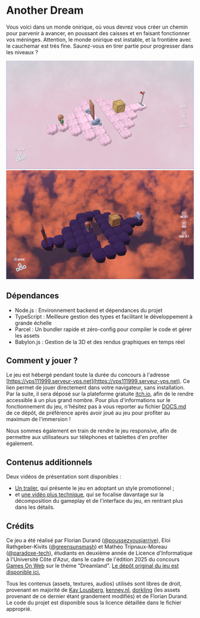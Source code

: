 # Another Dream

Vous voici dans un monde onirique, où vous devrez vous créer un chemin pour parvenir à avancer, en poussant des caisses et en faisant fonctionner vos méninges. Attention, le monde onirique est instable, et la frontière avec le cauchemar est très fine. Saurez-vous en tirer partie pour progresser dans les niveaux ?

![Monde rêve](readme_pics/AD_dream2.PNG "Parfois il faut peu pour passer du rêve...") ![Monde cauchemar](readme_pics/AD_nightmare2.PNG "...au cauchemar")

## Dépendances

* Node.js : Environnement backend et dépendances du projet
* TypeScript : Meilleure gestion des types et facilitant le développement à grande échelle
* Parcel : Un bundler rapide et zéro-config pour compiler le code et gérer les assets
* Babylon.js : Gestion de la 3D et des rendus graphiques en temps réel

## Comment y jouer ?

Le jeu est hébergé pendant toute la durée du concours à l'adresse [https://vps111999.serveur-vps.net](https://vps111999.serveur-vps.net). Ce lien permet de jouer directement dans votre navigateur, sans installation. Par la suite, il sera déposé sur la plateforme gratuite [itch.io](https://itch.io), afin de le rendre accessible à un plus grand nombre. Pour plus d'informations sur le fonctionnement du jeu, n'hésitez pas à vous reporter au fichier [DOCS.md](https://github.com/paradoxe-tech/another-dream/blob/main/DOCS.md) de ce dépôt, de préférence après avoir joué au jeu pour profiter au maximum de l'immersion !

Nous sommes également en train de rendre le jeu responsive, afin de permettre aux utilisateurs sur téléphones et tablettes d'en profiter également.

## Contenus additionnels

Deux vidéos de présentation sont disponibles :
- [Un trailer](
https://vps111999.serveur-vps.net/trailer1), qui présente le jeu en adoptant un style promotionnel ;
- et [une vidéo plus technique](https://vps111999.serveur-vps.net/trailer2), qui se focalise davantage sur la décomposition du gameplay et de l'interface du jeu, en rentrant plus dans les détails.

## Crédits 

Ce jeu a été réalisé par Florian Durand ([@poussezvousjarrive](https://github.com/poussezvousjarrive)), Eloi Rathgeber-Kivits ([@greensunsmash](https://github.com/greensunsmash)) et Mathéo Tripnaux-Moreau ([@paradoxe-tech](https://github.com/paradoxe-tech)), étudiants en deuxième année de Licence d'Informatique à l'Université Côte d'Azur, dans le cadre de l'édition 2025 du concours [Games On Web](https://github.com/gamesonweb) sur le thème "Dreamland". [Le dépôt original du jeu est disponible ici.](https://github.com/paradoxe-tech/another-dream)

Tous les contenus (assets, textures, audios) utilisés sont libres de droit, provenant en majorité de [Kay Lousberg](kaylousberg.com), [kenney.nl](kenney.nl), [dorkling](https://dorkling.itch.io/) (les assets provenant de ce dernier étant grandement modifiés) et de Florian Durand. Le code du projet est disponible sous la licence détaillée dans le fichier approprié.